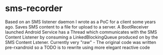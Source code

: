 # sms-recorder
Based on an SMS listener daemon I wrote as a PoC for a client some years ago. Saves SMS content to a file for upload to a server.
A BootReceiver launched Android Service has a Thread which communicates with the SMS Content Listener by consuming a LinkedBlockingQueue produced on by the SMS Content Lstener.
Currently very "raw" - The original code was written pre-rxandroid so a TODO is to rewrite using more elegant reactive code

